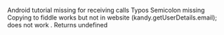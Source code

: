 Android tutorial missing for receiving calls
Typos
Semicolon missing
Copying to fiddle works but not in website
(kandy.getUserDetails.email); does not work . Returns undefined
